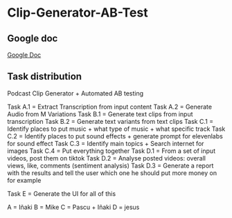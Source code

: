 # Clip-Generator-AB-Test

## Google doc

[Google Doc](https://docs.google.com/document/d/1bOnIdPGhDHB_Nl-u1p_v7Dn0aMATKQhH4lao0ZH_BjA/edit?tab=t.0)

## Task distribution

Podcast Clip Generator + Automated AB testing

Task A.1 = Extract Transcription from input content
Task A.2 = Generate Audio from M Variations
Task B.1 = Generate text clips from input transcription
Task B.2 = Generate text variants from text clips
Task C.1 = Identify places to put music + what type of music + what specific track
Task C.2 = Identify places to put sound effects + generate prompt for elevenlabs for sound effect
Task C.3 = Identify main topics + Search internet for images
Task C.4 = Put everything together
Task D.1 = From a set of input videos, post them on tiktok
Task D.2 = Analyse posted videos: overall views, like, comments (sentiment analysis)
Task D.3 = Generate a report with the results and tell the user which one he should put more money on for example

Task E = Generate the UI for all of this

A = Iñaki
B = Mike
C = Pascu + Iñaki
D = jesus
